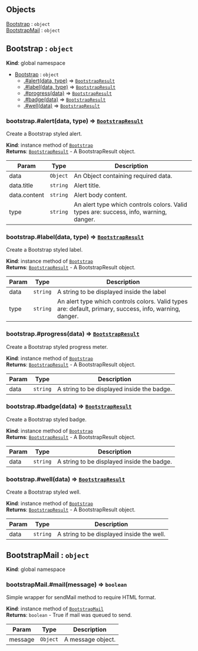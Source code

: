 ## Objects

<dl>
<dt><a href="#Bootstrap">Bootstrap</a> : <code>object</code></dt>
<dd></dd>
<dt><a href="#BootstrapMail">BootstrapMail</a> : <code>object</code></dt>
<dd></dd>
</dl>

<a name="Bootstrap"></a>

## Bootstrap : <code>object</code>
**Kind**: global namespace  

* [Bootstrap](#Bootstrap) : <code>object</code>
    * [.#alert(data, type)](#Bootstrap+alert) ⇒ <code>[BootstrapResult](#new_BootstrapResult_new)</code>
    * [.#label(data, type)](#Bootstrap+label) ⇒ <code>[BootstrapResult](#new_BootstrapResult_new)</code>
    * [.#progress(data)](#Bootstrap+progress) ⇒ <code>[BootstrapResult](#new_BootstrapResult_new)</code>
    * [.#badge(data)](#Bootstrap+badge) ⇒ <code>[BootstrapResult](#new_BootstrapResult_new)</code>
    * [.#well(data)](#Bootstrap+well) ⇒ <code>[BootstrapResult](#new_BootstrapResult_new)</code>

<a name="Bootstrap+alert"></a>

### bootstrap.#alert(data, type) ⇒ <code>[BootstrapResult](#new_BootstrapResult_new)</code>
Create a Bootstrap styled alert.

**Kind**: instance method of <code>[Bootstrap](#Bootstrap)</code>  
**Returns**: <code>[BootstrapResult](#new_BootstrapResult_new)</code> - A BootstrapResult object.  

| Param | Type | Description |
| --- | --- | --- |
| data | <code>Object</code> | An Object containing required data. |
| data.title | <code>string</code> | Alert title. |
| data.content | <code>string</code> | Alert body content. |
| type | <code>string</code> | An alert type which controls colors. Valid                                  types are: success, info, warning, danger. |

<a name="Bootstrap+label"></a>

### bootstrap.#label(data, type) ⇒ <code>[BootstrapResult](#new_BootstrapResult_new)</code>
Create a Bootstrap styled label.

**Kind**: instance method of <code>[Bootstrap](#Bootstrap)</code>  
**Returns**: <code>[BootstrapResult](#new_BootstrapResult_new)</code> - A BootstrapResult object.  

| Param | Type | Description |
| --- | --- | --- |
| data | <code>string</code> | A string to be displayed inside the label |
| type | <code>string</code> | An alert type which controls colors. Valid                              types are: default, primary, success, info,                              warning, danger. |

<a name="Bootstrap+progress"></a>

### bootstrap.#progress(data) ⇒ <code>[BootstrapResult](#new_BootstrapResult_new)</code>
Create a Bootstrap styled progress meter.

**Kind**: instance method of <code>[Bootstrap](#Bootstrap)</code>  
**Returns**: <code>[BootstrapResult](#new_BootstrapResult_new)</code> - A BootstrapResult object.  

| Param | Type | Description |
| --- | --- | --- |
| data | <code>string</code> | A string to be displayed inside the badge. |

<a name="Bootstrap+badge"></a>

### bootstrap.#badge(data) ⇒ <code>[BootstrapResult](#new_BootstrapResult_new)</code>
Create a Bootstrap styled badge.

**Kind**: instance method of <code>[Bootstrap](#Bootstrap)</code>  
**Returns**: <code>[BootstrapResult](#new_BootstrapResult_new)</code> - A BootstrapResult object.  

| Param | Type | Description |
| --- | --- | --- |
| data | <code>string</code> | A string to be displayed inside the badge. |

<a name="Bootstrap+well"></a>

### bootstrap.#well(data) ⇒ <code>[BootstrapResult](#new_BootstrapResult_new)</code>
Create a Bootstrap styled well.

**Kind**: instance method of <code>[Bootstrap](#Bootstrap)</code>  
**Returns**: <code>[BootstrapResult](#new_BootstrapResult_new)</code> - A BootstrapResult object.  

| Param | Type | Description |
| --- | --- | --- |
| data | <code>string</code> | A string to be displayed inside the well. |

<a name="BootstrapMail"></a>

## BootstrapMail : <code>object</code>
**Kind**: global namespace  
<a name="BootstrapMail+mail"></a>

### bootstrapMail.#mail(message) ⇒ <code>boolean</code>
Simple wrapper for sendMail method to require HTML format.

**Kind**: instance method of <code>[BootstrapMail](#BootstrapMail)</code>  
**Returns**: <code>boolean</code> - True if mail was queued to send.  

| Param | Type | Description |
| --- | --- | --- |
| message | <code>Object</code> | A message object. |

